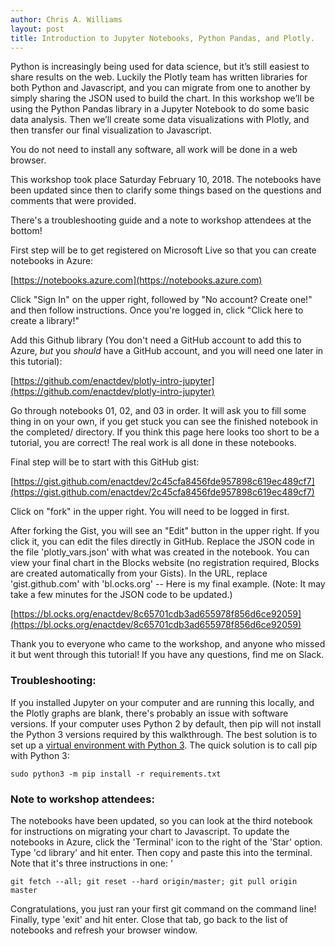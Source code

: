 ```yaml
---
author: Chris A. Williams
layout: post
title: Introduction to Jupyter Notebooks, Python Pandas, and Plotly.
---
```

Python is increasingly being used for data science, but it’s still easiest to share results on the web. Luckily the Plotly team has written libraries for both Python and Javascript, and you can migrate from one to another by simply sharing the JSON used to build the chart. In this workshop we’ll be using the Python Pandas library in a Jupyter Notebook to do some basic data analysis. Then we’ll create some data visualizations with Plotly, and then transfer our final visualization to Javascript.

You do not need to install any software, all work will be done in a web browser.

This workshop took place Saturday February 10, 2018. The notebooks have been updated since then to clarify some things based on the questions and comments that were provided. 

There's a troubleshooting guide and a note to workshop attendees at the bottom!

First step will be to get registered on Microsoft Live so that you can create notebooks in Azure:

[https://notebooks.azure.com](https://notebooks.azure.com)

Click "Sign In" on the upper right, followed by "No account? Create one!" and then follow instructions. Once you're logged in, click "Click here to create a library!"

Add this Github library (You don't need a GitHub account to add this to Azure, *but* you *should* have a GitHub account, and you will need one later in this tutorial):

[https://github.com/enactdev/plotly-intro-jupyter](https://github.com/enactdev/plotly-intro-jupyter)

Go through notebooks 01, 02, and 03 in order. It will ask you to fill some thing in on your own, if you get stuck you can see the finished notebook in the completed/ directory. If you think this page here looks too short to be a tutorial, you are correct! The real work is all done in these notebooks.

Final step will be to start with this GitHub gist:

[https://gist.github.com/enactdev/2c45cfa8456fde957898c619ec489cf7](https://gist.github.com/enactdev/2c45cfa8456fde957898c619ec489cf7)

Click on "fork" in the upper right. You will need to be logged in first.

After forking the Gist, you will see an "Edit" button in the upper right. If you click it, you can edit the files directly in GitHub. Replace the JSON code in the file 'plotly_vars.json' with what was created in the notebook. You can view your final chart in the Blocks website (no registration required, Blocks are created automatically from your Gists). In the URL, replace 'gist.github.com' with 'bl.ocks.org' -- Here is my final example. (Note: It may take a few minutes for the JSON code to be updated.)

[https://bl.ocks.org/enactdev/8c65701cdb3ad655978f856d6ce92059](https://bl.ocks.org/enactdev/8c65701cdb3ad655978f856d6ce92059)

Thank you to everyone who came to the workshop, and anyone who missed it but went through this tutorial! If you have any questions, find me on Slack.

### Troubleshooting: 

If you installed Jupyter on your computer and are running this locally, and the Plotly graphs are blank, there's probably an issue with software versions. If your computer uses Python 2 by default, then pip will not install the Python 3 versions required by this walkthrough. The best solution is to set up a [virtual environment with Python 3](https://docs.python.org/3/tutorial/venv.html). The quick solution is to call pip with Python 3: 

```
sudo python3 -m pip install -r requirements.txt
```

### Note to workshop attendees: 

The notebooks have been updated, so you can look at the third notebook for instructions on migrating your chart to Javascript. To update the notebooks in Azure, click the 'Terminal' icon to the right of the 'Star' option. Type 'cd library' and hit enter. Then copy and paste this into the terminal. Note that it's three instructions in one: '

```
git fetch --all; git reset --hard origin/master; git pull origin master
```

Congratulations, you just ran your first git command on the command line! Finally, type 'exit' and hit enter. Close that tab, go back to the list of notebooks and refresh your browser window.